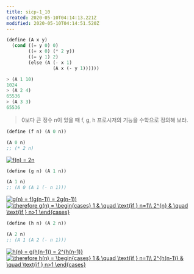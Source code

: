 ```yaml
---
title: sicp-1_10
created: 2020-05-10T04:14:13.221Z
modified: 2020-05-10T04:14:51.520Z
---
```


```lisp
(define (A x y)
  (cond ((= y 0) 0)
        ((= x 0) (* 2 y))
        ((= y 1) 2)
        (else (A (- x 1)
                 (A x (- y 1))))))

> (A 1 10)
1024
> (A 2 4)
65536
> (A 3 3)
65536
```

> 0보다 큰 정수 n이 있을 때 f, g, h 프로시저의 기능을 수학으로 정의해 보라.

```lisp
(define (f n) (A 0 n))

(A 0 n)
;; (* 2 n)
```

<a href="https://www.codecogs.com/eqnedit.php?latex=f(n)&space;=&space;2n" target="_blank"><img src="https://latex.codecogs.com/gif.latex?f(n)&space;=&space;2n" title="f(n) = 2n" /></a>

```lisp
(define (g n) (A 1 n))

(A 1 n)
;; (A 0 (A 1 (- n 1)))
```

<a href="https://www.codecogs.com/eqnedit.php?latex=g(n)&space;=&space;f(g(n-1))&space;=&space;2g(n-1))" target="_blank"><img src="https://latex.codecogs.com/gif.latex?g(n)&space;=&space;f(g(n-1))&space;=&space;2g(n-1))" title="g(n) = f(g(n-1)) = 2g(n-1))" /></a>
<br/>
<a href="https://www.codecogs.com/eqnedit.php?latex=\therefore&space;g(n)&space;=&space;\begin{cases}&space;1&space;&&space;\quad&space;\text{if&space;}&space;n=1\\&space;2^{n}&space;&&space;\quad&space;\text{if&space;}&space;n>1&space;\end{cases}" target="_blank"><img src="https://latex.codecogs.com/gif.latex?\therefore&space;g(n)&space;=&space;\begin{cases}&space;1&space;&&space;\quad&space;\text{if&space;}&space;n=1\\&space;2^{n}&space;&&space;\quad&space;\text{if&space;}&space;n>1&space;\end{cases}" title="\therefore g(n) = \begin{cases} 1 & \quad \text{if } n=1\\ 2^{n} & \quad \text{if } n>1 \end{cases}" /></a><br/>

```lisp
(define (h n) (A 2 n))

(A 2 n)
;; (A 1 (A 2 (- n 1)))
```

<a href="https://www.codecogs.com/eqnedit.php?latex=h(n)&space;=&space;g(h(n-1))&space;=&space;2^{h(n-1)}" target="_blank"><img src="https://latex.codecogs.com/gif.latex?h(n)&space;=&space;g(h(n-1))&space;=&space;2^{h(n-1)}" title="h(n) = g(h(n-1)) = 2^{h(n-1)}" /></a>
<br/>
<a href="https://www.codecogs.com/eqnedit.php?latex=\therefore&space;h(n)&space;=&space;\begin{cases}&space;1&space;&&space;\quad&space;\text{if&space;}&space;n=1\\&space;2^{h(n-1)}&space;&&space;\quad&space;\text{if&space;}&space;n>1&space;\end{cases}" target="_blank"><img src="https://latex.codecogs.com/gif.latex?\therefore&space;h(n)&space;=&space;\begin{cases}&space;1&space;&&space;\quad&space;\text{if&space;}&space;n=1\\&space;2^{h(n-1)}&space;&&space;\quad&space;\text{if&space;}&space;n>1&space;\end{cases}" title="\therefore h(n) = \begin{cases} 1 & \quad \text{if } n=1\\ 2^{h(n-1)} & \quad \text{if } n>1 \end{cases}" /></a>
